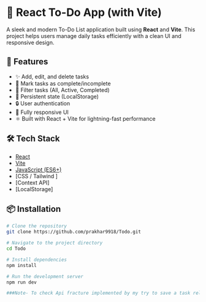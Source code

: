 # 📝 React To-Do App (with Vite)

A sleek and modern To-Do List application built using **React** and **Vite**. This project helps users manage daily tasks efficiently with a clean UI and responsive design.

## 🚀 Features

- ✨ Add, edit, and delete tasks
- 📌 Mark tasks as complete/incomplete
- 📅 Filter tasks (All, Active, Completed)
- 🔁 Persistent state (LocalStorage)
- 🔒 User authentication
- 📱 Fully responsive UI
- ⚛️ Built with React + Vite for lightning-fast performance

## 🛠️ Tech Stack

- [React](https://reactjs.org/)
- [Vite](https://vitejs.dev/)
- [JavaScript (ES6+)](https://developer.mozilla.org/en-US/docs/Web/JavaScript)
- [CSS / Tailwind ] 
- [Context API] 
- [LocalStorage]


## 📦 Installation

```bash
# Clone the repository
git clone https://github.com/prakhar9918/Todo.git

# Navigate to the project directory
cd Todo

# Install dependencies
npm install

# Run the development server
npm run dev

###Note- To check Api fracture implemented by my try to save a task related to WALK 

